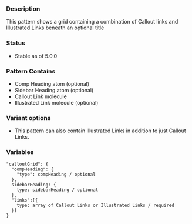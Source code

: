 ### Description
This pattern shows a grid containing a combination of Callout links and Illustrated Links beneath an optional title

### Status
* Stable as of 5.0.0

### Pattern Contains
* Comp Heading atom (optional)
* Sidebar Heading atom (optional)
* Callout Link molecule
* Illustrated Link molecule (optional)

### Variant options
* This pattern can also contain Illustrated Links in addition to just Callout Links.


### Variables
~~~
"calloutGrid": {
  "compHeading": {
    "type": compHeading / optional 
  },
  sidebarHeading: {
    type: sidebarHeading / optional
  },
  "links":[{
    type: array of Callout Links or Illustrated Links / required
  }]
}
~~~

